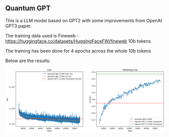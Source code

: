 ## Quantum GPT

This is a LLM model based on GPT2 with some improvements from OpenAI GPT3 paper.

The training data used is Fineweb - https://huggingface.co/datasets/HuggingFaceFW/fineweb 10b tokens

The training has been done for 4 epochs across the whole 10b tokens

Below are the results:

![loss curve and hellaswag eval curve](output.png)
